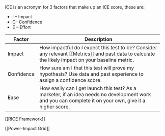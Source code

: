 ICE is an acronym for 3 factors that make up an ICE score, these are:

- I – Impact
- C- Confidence
- E – Effort

| Factor         | Description                                                                                                                                             |
| -------------- | ------------------------------------------------------------------------------------------------------------------------------------------------------- |
| **I**mpact     | How impactful do I expect this test to be? Consider any relevant [[Metrics]] and past data to calculate the likely impact on your baseline metric.          |
| **C**onfidence | How sure am I that this test will prove my hypothesis? Use data and past experience to assign a confidence score.                                       |
| **E**ase       | How easily can I get launch this test? As a marketer, if an idea needs no development work and you can complete it on your own, give it a higher score. |
[[RICE Framework]]

[[Power-Impact Grid]]